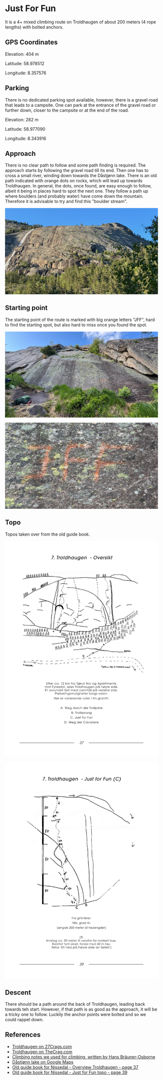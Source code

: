 # Just For Fun

It is a 4+ mixed climbing route on Troldhaugen of about 200 meters (4 rope lengths) with bolted anchors.

## GPS Coordinates

Elevation: 404 m

Latitude: 58.978512

Longitude: 8.357576

## Parking

There is no dedicated parking spot available, however, there is a gravel road that leads to a campsite. One can park at the entrance of the gravel road or further down, closer to the campsite or at the end of the road.

Elevation: 282 m

Latitude: 58.977090

Longitude: 8.343916

## Approach

There is no clear path to follow and some path finding is required. The approach starts by following the gravel road till its end. Then one has to cross a small river, winding down towards the Dåstjønn lake. There is an old path indicated with orange dots on rocks, which will lead up towards Troldhaugen. In general, the dots, once found, are easy enough to follow, albeit it being in places hard to spot the next one. They follow a path up where boulders (and probably water) have come down the mountain. Therefore it is advisable to try and find this "boulder stream".

![Image showing Troldhaugen](../images/Troldhaugen.jpg)

## Starting point

The starting point of the route is marked with big orange letters "JFF", hard to find the starting spot, but also hard to miss once you found the spot.

![Image showing the start of the route](../images/JustForFun-Start.jpg)

![Image showing the markings of the start of the route](../images/JustForFun-Marking.jpg)

## Topo

Topos taken over from the old guide book.

![Troldhaugen overview topo](../images/Troldhaugen-Topo.jpg)

![Just for Fun topo](../images/JustForFun-Topo.jpg)

## Descent

There should be a path around the back of Troldhaugen, leading back towards teh start. However, if that path is as good as the approach, it will be a tricky one to follow. Luckily the anchor points were bolted and so we could rappel down.

## References

- [Troldhaugen on 27Crags.com](https://27crags.com/crags/troldhaugen)
- [Troldhaugen on TheCrag.com](https://www.thecrag.com/en/climbing/norway/eastern-norway/area/320921535)
- [Climbing notes we used for climbing, written by Hans Bräuner-Osborne](https://www.climb.dk/Nissedalen1.html)
- [Dåstjønn lake on Google Maps](https://www.google.com/maps/place/Ron+bru/@58.9792585,8.3147756,15z)
- [Old guide book for Nissedal - Overview Troldhaugen - page 37](https://www.yumpu.com/no/document/read/8721842/frer-nissedal-osi-fjell/36)
- [Old guide book for Nissedal - Just for Fun topo - page 39](https://www.yumpu.com/no/document/read/8721842/frer-nissedal-osi-fjell/39)